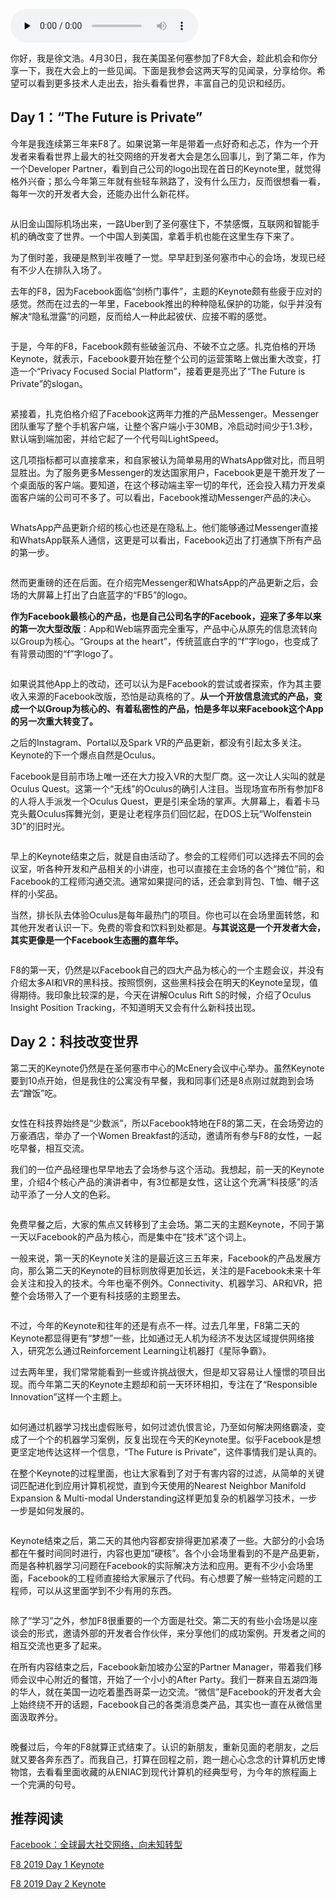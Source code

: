 <audio id="audio" title="特别加餐 | 我在2019年F8大会的两日见闻录" controls="" preload="none"><source id="mp3" src="https://static001.geekbang.org/resource/audio/36/6c/36013b6b3bb588b9ae87119328821b6c.mp3"></audio>

你好，我是徐文浩。4月30日，我在美国圣何塞参加了F8大会，趁此机会和你分享一下，我在大会上的一些见闻。下面是我参会这两天写的见闻录，分享给你。希望可以看到更多技术人走出去，抬头看看世界，丰富自己的见识和经历。

## Day 1：“The Future is Private”

今年是我连续第三年来F8了。如果说第一年是带着一点好奇和忐忑，作为一个开发者来看看世界上最大的社交网络的开发者大会是怎么回事儿，到了第二年，作为一个Developer Partner，看到自己公司的logo出现在首日的Keynote里，就觉得格外兴奋；那么今年第三年就有些轻车熟路了，没有什么压力，反而很想看一看，每年一次的开发者大会，还能办出什么新花样。

<img src="https://static001.geekbang.org/resource/image/e6/27/e6effd7050ec22d0284d3af592c56c27.jpg" alt="">

从旧金山国际机场出来，一路Uber到了圣何塞住下，不禁感慨，互联网和智能手机的确改变了世界。一个中国人到美国，拿着手机也能在这里生存下来了。

为了倒时差，我硬是熬到半夜睡了一觉。早早赶到圣何塞市中心的会场，发现已经有不少人在排队入场了。

去年的F8，因为Facebook面临“剑桥门事件”，主题的Keynote颇有些疲于应对的感觉。然而在过去的一年里，Facebook推出的种种隐私保护的功能，似乎并没有解决“隐私泄露”的问题，反而给人一种此起彼伏、应接不暇的感觉。

<img src="https://static001.geekbang.org/resource/image/0f/e2/0f8bdbdcbe2c5cfba7926c79fb2c11e2.jpg" alt="">

于是，今年的F8，Facebook颇有些破釜沉舟、不破不立之感。扎克伯格的开场Keynote，就表示，Facebook要开始在整个公司的运营策略上做出重大改变，打造一个“Privacy Focused Social Platform”，接着更是亮出了“The Future is Private”的slogan。

<img src="https://static001.geekbang.org/resource/image/c5/2e/c583a5791cd27a0b9b0af67aa474162e.jpg" alt="">

紧接着，扎克伯格介绍了Facebook这两年力推的产品Messenger。Messenger团队重写了整个手机客户端，让整个客户端小于30MB，冷启动时间少于1.3秒，默认端到端加密，并给它起了一个代号叫LightSpeed。

这几项指标都可以直接拿来，和自家被认为简单易用的WhatsApp做对比，而且明显胜出。为了服务更多Messenger的发达国家用户，Facebook更是干脆开发了一个桌面版的客户端。要知道，在这个移动端主宰一切的年代，还会投入精力开发桌面客户端的公司可不多了。可以看出，Facebook推动Messenger产品的决心。

<img src="https://static001.geekbang.org/resource/image/4d/c3/4d5274e5a721847f0331bb270befe5c3.jpg" alt="">

WhatsApp产品更新介绍的核心也还是在隐私上。他们能够通过Messenger直接和WhatsApp联系人通信，这更是可以看出，Facebook迈出了打通旗下所有产品的第一步。

<img src="https://static001.geekbang.org/resource/image/f7/5f/f7c163214d2de6fd6714287db764345f.jpg" alt="">

然而更重磅的还在后面。在介绍完Messenger和WhatsApp的产品更新之后，会场的大屏幕上打出了白底蓝字的“FB5”的logo。

**作为Facebook最核心的产品，也是自己公司名字的Facebook，迎来了多年以来的第一次大型改版**：App和Web端界面完全重写，产品中心从原先的信息流转向以Group为核心。“Groups at the heart”，传统蓝底白字的“f”字logo，也变成了有背景动图的“f”字logo了。

<img src="https://static001.geekbang.org/resource/image/8b/77/8b46c1caf0c083c4d96cd2d16522b777.jpg" alt="">

如果说其他App上的改动，还可以认为是Facebook的尝试或者探索，作为其主要收入来源的Facebook改版，恐怕是动真格的了。**从一个开放信息流式的产品，变成一个以Group为核心的、有着私密性的产品，怕是多年以来Facebook这个App的另一次重大转变了。**

之后的Instagram、Portal以及Spark VR的产品更新，都没有引起太多关注。Keynote的下一个爆点自然是Oculus。

Facebook是目前市场上唯一还在大力投入VR的大型厂商。这一次让人尖叫的就是Oculus Quest。这第一个“无线”的Oculus的确引人注目。当现场宣布所有参加F8的人将人手派发一个Oculus Quest，更是引来全场的掌声。大屏幕上，看着卡马克头戴Oculus挥舞光剑，更是让老程序员们回忆起，在DOS上玩“Wolfenstein 3D”的旧时光。

<img src="https://static001.geekbang.org/resource/image/7c/f1/7c67b09702e8e26c47afa0b83cae4cf1.jpg" alt="">

早上的Keynote结束之后，就是自由活动了。参会的工程师们可以选择去不同的会议室，听各种开发和产品相关的小讲座，也可以直接在主会场的各个“摊位”前，和Facebook的工程师沟通交流。通常如果提问的话，还会拿到背包、T恤、帽子这样的小奖品。

当然，排长队去体验Oculus是每年最热门的项目。你也可以在会场里面转悠，和其他开发者认识一下。免费的零食和饮料到处都是。**与其说这是一个开发者大会，其实更像是一个Facebook生态圈的嘉年华。**

<img src="https://static001.geekbang.org/resource/image/95/50/95ca1c530901b73e48bc2452f2b2fe50.jpg" alt=""><img src="https://static001.geekbang.org/resource/image/2a/71/2a57495f80f1dc4ab31ee77c5dd28671.jpg" alt="">

F8的第一天，仍然是以Facebook自己的四大产品为核心的一个主题会议，并没有介绍太多AI和VR的黑科技。按照惯例，这些黑科技会在明天的Keynote呈现，值得期待。我印象比较深的是，今天在讲解Oculus Rift S的时候，介绍了Oculus Insight Position Tracking，不知道明天又会有什么新科技出现。

## Day 2：科技改变世界

第二天的Keynote仍然是在圣何塞市中心的McEnery会议中心举办。虽然Keynote要到10点开始，但是我住的公寓没有早餐，我和同事们还是8点刚过就跑到会场去“蹭饭”吃。

<img src="https://static001.geekbang.org/resource/image/b2/84/b2dd1268cb0457941619328b72133a84.jpg" alt="">

女性在科技界始终是“少数派”，所以Facebook特地在F8的第二天，在会场旁边的万豪酒店，举办了一个Women Breakfast的活动，邀请所有参与F8的女性，一起吃早餐，相互交流。

我们的一位产品经理也早早地去了会场参与这个活动。我想起，前一天的Keynote里，介绍4个核心产品的演讲者中，有3位都是女性，这让这个充满“科技感”的活动平添了一分人文的色彩。

<img src="https://static001.geekbang.org/resource/image/d1/66/d10ff8ad0033d9a934dd603fc1a68e66.jpg" alt="">

免费早餐之后，大家的焦点又转移到了主会场。第二天的主题Keynote，不同于第一天以Facebook的产品为核心，而是集中在“技术”这个词上。

一般来说，第一天的Keynote关注的是最近这三五年来，Facebook的产品发展方向，那么第二天的Keynote的目标则放得更加长远，关注的是Facebook未来十年会关注和投入的技术。今年也毫不例外。Connectivity、机器学习、AR和VR，把整个会场带入了一个更有科技感的主题里去。

<img src="https://static001.geekbang.org/resource/image/83/3e/83d67089c4ff6de8a3d508ec0921f93e.jpg" alt="">

不过，今年的Keynote和往年的还是有点不一样。过去几年里，F8第二天的Keynote都显得更有“梦想”一些，比如通过无人机为经济不发达区域提供网络接入，研究怎么通过Reinforcement Learning让机器打《星际争霸》。

过去两年里，我们常常能看到一些或许挑战很大，但是却又容易让人憧憬的项目出现。而今年第二天的Keynote主题却和前一天环环相扣，专注在了“Responsible Innovation”这样一个主题上。

<img src="https://static001.geekbang.org/resource/image/8d/a2/8d96967f3c1346392f4caca9ea7389a2.jpg" alt="">

如何通过机器学习找出虚假账号，如何过滤仇恨言论，乃至如何解决网络霸凌，变成了一个个的机器学习案例，反复出现在今天的Keynote里。似乎Facebook是想更坚定地传达这样一个信息，“The Future is Private”，这件事情我们是认真的。

在整个Keynote的过程里面，也让大家看到了对于有害内容的过滤，从简单的关键词匹配进化到应用计算机视觉，直到今天使用的Nearest Neighbor Manifold Expansion &amp; Multi-modal Understanding这样更加复杂的机器学习技术，一步一步是如何发展的。

<img src="https://static001.geekbang.org/resource/image/c9/fd/c90468d382b57a21706adce0f08c68fd.jpg" alt="">

Keynote结束之后，第二天的其他内容都安排得更加紧凑了一些。大部分的小会场都在午餐时间同时进行，内容也更加“硬核”。各个小会场里看到的不是产品更新，而是各种机器学习问题在Facebook的实际解决方法和应用。更有不少小会场里面，Facebook的工程师直接给大家展示了代码。有心想要了解一些特定问题的工程师，可以从这里面学到不少有用的东西。

<img src="https://static001.geekbang.org/resource/image/e4/5a/e4650e28e113101b3b36ebaa5b0b835a.jpg" alt="">

除了“学习”之外，参加F8很重要的一个方面是社交。第二天的有些小会场是以座谈会的形式，邀请外部的开发者合作伙伴，来分享他们的成功案例。开发者之间的相互交流也更多了起来。

在所有内容结束之后，Facebook新加坡办公室的Partner Manager，带着我们移师会议中心附近的餐馆，开始了一个小小的After Party。我们一群来自五湖四海的华人，就在美国一边吃着墨西哥菜一边交流。“微信”是Facebook的开发者大会上始终绕不开的话题，Facebook自己的各类消息类产品，其实也一直在从微信里面汲取养分。

<img src="https://static001.geekbang.org/resource/image/f3/f4/f3c98d9ce71e26ec1846215fc4de73f4.jpg" alt="">

晚餐过后，今年的F8就算正式结束了。认识的新朋友，重新见面的老朋友，之后就又要各奔东西了。而我自己，打算在回程之前，跑一趟心心念念的计算机历史博物馆，去看看里面收藏的从ENIAC到现代计算机的经典型号，为今年的旅程画上一个完满的句号。

## 推荐阅读

[Facebook：全球最大社交网络，向未知转型](https://mp.weixin.qq.com/s/UMnm2U1qKEI4V5IQdXINTQ)

[F8 2019 Day 1 Keynote](https://developers.facebook.com/videos/f8-2019/day-1-keynote/)

[F8 2019 Day 2 Keynote](https://developers.facebook.com/videos/f8-2019/day-2-keynote/)


